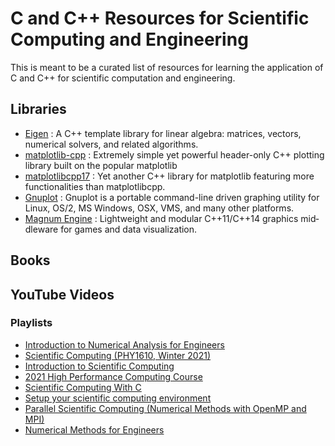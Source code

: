 # C and C++ Resources for Scientific Computing and Engineering

This is meant to be a curated list of resources for learning the application of C and C++ for scientific computation and engineering.

## Libraries
- [Eigen](https://eigen.tuxfamily.org/index.php?title=Main_Page) : A C++ template library for linear algebra: matrices, vectors, numerical solvers, and related algorithms.
- [matplotlib-cpp](https://github.com/lava/matplotlib-cpp) : Extremely simple yet powerful header-only C++ plotting library built on the popular matplotlib
- [matplotlibcpp17](https://soblin.github.io/matplotlibcpp17/) : Yet another C++ library for matplotlib featuring more functionalities than matplotlibcpp.
- [Gnuplot](http://www.gnuplot.info/) : Gnuplot is a portable command-line driven graphing utility for Linux, OS/2, MS Windows, OSX, VMS, and many other platforms.
- [Magnum Engine](https://magnum.graphics/) : Light­weight and mod­u­lar C++11/C++14 graph­ics mid­dle­ware for games and data visu­al­iz­a­tion. 
## Books

## YouTube Videos
 ### Playlists
 - [Introduction to Numerical Analysis for Engineers](https://www.youtube.com/playlist?list=PLLHqYFG9ZRRhriDPYCweP1ehIo4b7zeqc)
 - [Scientific Computing (PHY1610, Winter 2021)](https://www.youtube.com/playlist?list=PLZRRlbOTxTmB_gV8rLQ6N9KDX5po5eTay)
 - [Introduction to Scientific Computing](https://www.youtube.com/playlist?list=PL2WAPEmHCL7nAYXUHAQK3DV8gn5_rXbtM)
 - [2021 High Performance Computing Course](https://www.youtube.com/playlist?list=PLmJwSK7qduwVnlrIPjrfSn7QRcv3wIQj5)
 - [Scientific Computing With C](https://www.youtube.com/playlist?list=PLj0tYhayhjtVGf12OqsK1GpmTY2sc64Sc)
 - [Setup your scientific computing environment](https://www.youtube.com/playlist?list=PL6fjYEpJFi7UizqrTI-5-2_8WrYRFzRrT)
 - [Parallel Scientific Computing (Numerical Methods with OpenMP and MPI)](https://www.youtube.com/playlist?list=PL3xCBlatwrsUng53d3xBfzJdnltbO7god)
 - [Numerical Methods for Engineers](https://www.youtube.com/playlist?list=PLkZjai-2Jcxn35XnijUtqqEg0Wi5Sn8ab)
